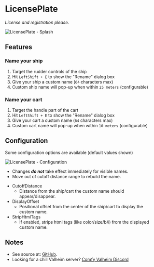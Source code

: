 # LicensePlate

*License and registration please.*

![LicensePlate - Splash](https://imgur.com/IUlGxg7.png)

## Features

### Name your ship

  1. Target the rudder controls of the ship
  2. Hit `LeftShift + E` to show the "Rename" dialog box
  3. Give your ship a custom name (`64` characters max)
  4. Custom ship name will pop-up when within `25 meters` (configurable)

### Name your cart

  1. Target the handle part of the cart
  2. Hit `LeftShift + E` to show the "Rename" dialog box
  3. Give your cart a custom name (`64` characters max)
  4. Custom cart name will pop-up when within `10 meters` (configurable)

## Configuration

Some configuration options are available (default values shown) 

![LicensePlate - Configuration](https://imgur.com/hXjANT1.png)

  - Changes ***do not*** take effect immediately for visible names.
  - Move out of cutoff distance range to rebuild the name.

  * CutoffDistance
    * Distance from the ship/cart the custom name should appear/disappear.
  * DisplayOffset
    * Positional offset from the center of the ship/cart to display the custom name.
  * StripHtmlTags
    * If enabled, strips html tags (like color/size/b/i) from the displayed custom name.

## Notes

  * See source at: [GitHub](https://github.com/redseiko/ComfyMods/tree/main/LicensePlate).
  * Looking for a chill Valheim server? [Comfy Valheim Discord](https://discord.gg/ameHJz5PFk)
